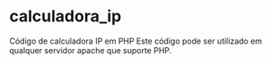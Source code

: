 calculadora_ip
==============

Código de calculadora IP em PHP
Este código pode ser utilizado em qualquer servidor apache que suporte PHP.
